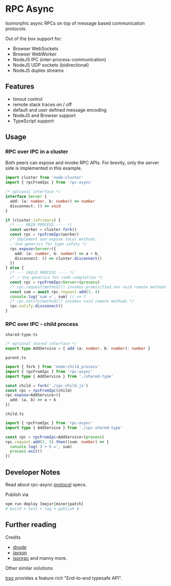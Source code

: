 # RPC Async

Isomorphic async RPCs on top of message based communication protocols.

Out of the box support for: 

* Browser WebSockets
* Browser WebWorker
* NodeJS IPC (inter-process-communication)
* NodeJS UDP sockets (bidirectional)
* NodeJS duplex streams

## Features

* timout control
* remote stack traces on / off
* default and user defined message encoding
* NodeJS and Browser support
* TypeScript support

## Usage

### RPC over IPC in a cluster

Both peers can expose and invoke RPC APIs. For brevity, only the server side is implemented in this example.

```ts
import cluster from 'node:cluster'
import { rpcFromIpc } from 'rpc-async'

/* optional interface */
interface Server {
  add: (a: number, b: number) => number
  disconnect: () => void
}

if (cluster.isPrimary) {
  /* --- MAIN PROCESS ---- */
  const worker = cluster.fork()
  const rpc = rpcFromIpc(worker)
  /* Implement and expose local methods.  
  ✅ Use generics for type safety */
  rpc.expose<Server>({
    add: (a: number, b: number) => a + b,
    disconnect: () => cluster.disconnect()
  })
} else {
  /* --- CHILD PROCESS ---- */
  /* ✅ Use generics for code completion */
  const rpc = rpcFromIpc<Server>(process)
  /* rpc.request[method]() invokes promisified non void remote methods */
  const sum = await rpc.request.add(3, 4)
  console.log('sum =', sum) // => 7
  /* rpc.notify[method]() invokes void remote methods */
  rpc.notify.disconnect()
}
```

### RPC over IPC - child process
`shared-type.ts`
```ts
/* optional shared interface */
export type AddService = { add (a: number, b: number): number }
```

`parent.ts`
```ts
import { fork } from 'node:child_process'
import { rpcFromIpc } from 'rpc-async'
import type { AddService } from './shared-type'

const child = fork('./ipc-child.js')
const rpc = rpcFromIpc(child)
rpc.expose<AddService>({
  add: (a, b) => a + b
})
```

`child.ts`
```ts
import { rpcFromIpc } from 'rpc-async'
import type { AddService } from './ipc-shared-type'

const rpc = rpcFromIpc<AddService>(process)
rpc.request.add(3, 5).then((sum: number) => {
  console.log('3 + 5 =', sum)
  process.exit()
})
```


## Developer Notes

Read about rpc-async [protocol](https://github.com/mablay/rpc-async/blob/main/docs/PROTOCOL.md) specs.

Publish via 
```sh
npm run deploy [major|minor|patch]
# build > test > tag > publish #
```

## Further reading

Credits

* [dnode](https://www.npmjs.com/package/dnode)
* [jayson](https://www.npmjs.com/package/jayson)
* [jsonrpc](https://www.jsonrpc.org/specification) and manny more.

Other similar solutions

[trpc](https://trpc.io) provides a feature rich "End-to-end typesafe API". 

